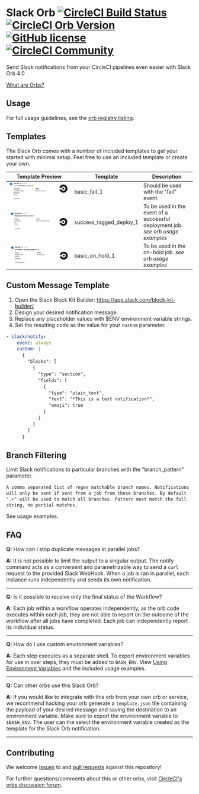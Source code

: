 # Slack Orb  [![CircleCI Build Status](https://circleci.com/gh/CircleCI-Public/slack-orb.svg?style=shield "CircleCI Build Status")](https://circleci.com/gh/CircleCI-Public/slack-orb) [![CircleCI Orb Version](https://img.shields.io/badge/endpoint.svg?url=https://badges.circleci.io/orb/circleci/slack)](https://circleci.com/orbs/registry/orb/circleci/slack) [![GitHub license](https://img.shields.io/badge/license-MIT-blue.svg)](https://raw.githubusercontent.com/circleci-public/slack-orb/master/LICENSE) [![CircleCI Community](https://img.shields.io/badge/community-CircleCI%20Discuss-343434.svg)](https://discuss.circleci.com/c/ecosystem/orbs)

Send Slack notifications from your CircleCI pipelines even easier with Slack Orb 4.0

[What are Orbs?](https://circleci.com/orbs/)

## Usage

For full usage guidelines, see the [orb registry listing](http://circleci.com/orbs/registry/orb/circleci/slack).

## Templates

The Slack Orb comes with a number of included templates to get your started with minimal setup. Feel free to use an included template or create your own.

| Template Preview  | Template  | Description |
| ------------- | ------------- | ------------- |
| ![basic_fail_1](./.github/img/basic_fail_1.png)  | basic_fail_1   | Should be used with the "fail" event. |
| ![success_tagged_deploy_1](./.github/img/success_tagged_deploy_1.png)  | success_tagged_deploy_1   | To be used in the event of a successful deployment job. _see orb usage examples_ |
| ![basic_on_hold_1](./.github/img/basic_on_hold_1.png)  | basic_on_hold_1   | To be used in the on-hold job. _see orb usage examples_  |


## Custom Message Template

  1. Open the Slack Block Kit Builder: https://app.slack.com/block-kit-builder/
  2. Design your desired notification message.
  3. Replace any placeholder values with $ENV environment variable strings.
  4. Set the resulting code as the value for your `custom` parameter.

  ```yaml
- slack/notify:
      event: always
      custom: |
        {
          "blocks": [
            {
              "type": "section",
              "fields": [
                {
                  "type": "plain_text",
                  "text": "*This is a text notification*",
                  "emoji": true
                }
              ]
            }
          ]
        }
  ```


## Branch Filtering

Limit Slack notifications to particular branches with the "branch_pattern" parameter.

```
A comma separated list of regex matchable branch names. Notifications will only be sent if sent from a job from these branches. By default ".+" will be used to match all branches. Pattern must match the full string, no partial matches.
```

See usage examples.

## FAQ

**Q:**
  How can I stop duplicate messages in parallel jobs?

**A:**
  It is not possible to limit the output to a singular output. The notify command acts as a convenient and parametrizable way to send a `curl` request to the provided Slack WebHook. When a job is ran in parallel, each instance runs independently and sends its own notification.

---

**Q:**
  Is it possible to receive only the final status of the Workflow?

**A:**
  Each job within a workflow operates independently, as the orb code executes within each job, they are not able to report on the outcome of the workflow after all jobs have completed. Each job can independently report its individual status.

 ---

**Q:**
  How do I use custom environment variables?

**A:**
  Each step executes as a separate shell. To export environment variables for use in over steps, they must be added to `BASH_ENV`. View [Using Environment Variables](https://circleci.com/docs/2.0/env-vars/#using-parameters-and-bash-environment) and the included usage examples.

---

**Q:**
  Can other orbs use this Slack Orb?

**A:**
  If you would like to integrate with this orb from your own orb or service, we recommend hacking your orb generate a `template.json` file containing the payload of your desired message and saving the destination to an environment variable. Make sure to export the environment variable to `$BASH_ENV`. The user can the select the environment variable created as the template for the Slack Orb notification.

---

## Contributing

We welcome [issues](https://github.com/CircleCI-Public/slack-orb/issues) to and [pull requests](https://github.com/CircleCI-Public/slack-orb/pulls) against this repository!

For further questions/comments about this or other orbs, visit [CircleCI's orbs discussion forum](https://discuss.circleci.com/c/orbs).
